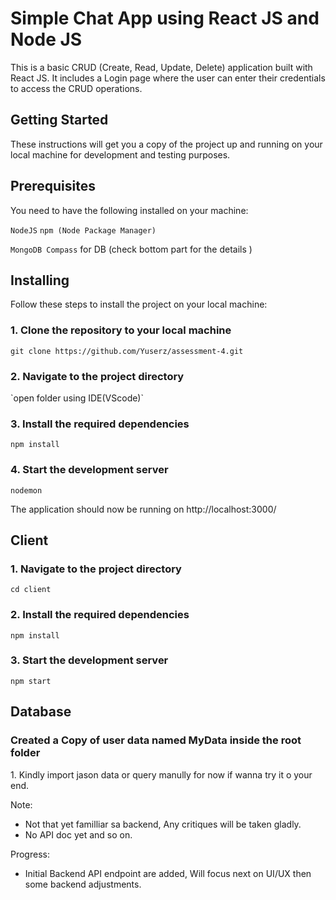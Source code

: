 <h1>Simple Chat App using React JS and Node JS</h1>
This is a basic CRUD (Create, Read, Update, Delete) application built with React JS. It includes a Login page where the user can enter their credentials to access the CRUD operations.

<h2>Getting Started</h2>
These instructions will get you a copy of the project up and running on your local machine for development and testing purposes.

<h2>Prerequisites</h2>
You need to have the following installed on your machine:

`NodeJS`
`npm (Node Package Manager)`

`MongoDB Compass` for DB (check bottom part for the details
)

<h2>Installing</h2>
Follow these steps to install the project on your local machine:

<h3>1. Clone the repository to your local machine</h3>

`git clone https://github.com/Yuserz/assessment-4.git`

<h3>2. Navigate to the project directory</h3>
 `open folder using IDE(VScode)`
 
<h3>3. Install the required dependencies</h3>

`npm install`

<h3>4. Start the development server</h3>

 `nodemon`
 
The application should now be running on http://localhost:3000/

<h2> Client </h2>

<h3>1. Navigate to the project directory</h3>

 `cd client`
<h3>2. Install the required dependencies</h3>

`npm install`

<h3>3. Start the development server</h3>

 `npm start`
 
 <h2>Database</h2>

<h3>Created a Copy of user data named MyData inside the root folder</h3>
1. Kindly import jason data or query manully for now if wanna try it o your end. 


Note: 
- Not that yet familliar sa backend, Any critiques will be taken gladly. 
- No API doc yet and so on.

Progress: 
- Initial Backend API endpoint are added, Will focus next on UI/UX then some backend adjustments.



